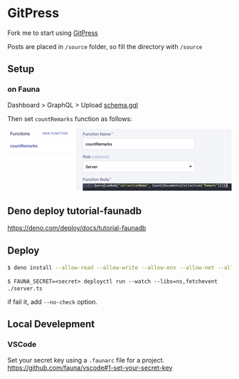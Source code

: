 # GitPress

Fork me to start using [GitPress](https://gitpress.io)

Posts are placed in `/source` folder, so fill the directory with `/source`

## Setup

### on Fauna

Dashboard > GraphQL > Upload [schema.gql](./schema.gql)

Then set `countRemarks` function as follows:

![](./setup_function_on_fauna.png)

## Deno deploy tutorial-faunadb

https://deno.com/deploy/docs/tutorial-faunadb

## Deploy

```bash
$ deno install --allow-read --allow-write --allow-env --allow-net --allow-run --no-check -f https://deno.land/x/deploy/deployctl.ts
```

```
$ FAUNA_SECRET=<secret> deployctl run --watch --libs=ns,fetchevent ./server.ts
```

if fail it, add `--no-check` option.

## Local Develepment

### VSCode

Set your secret key using a `.faunarc` file for a project.\
https://github.com/fauna/vscode#1-set-your-secret-key
